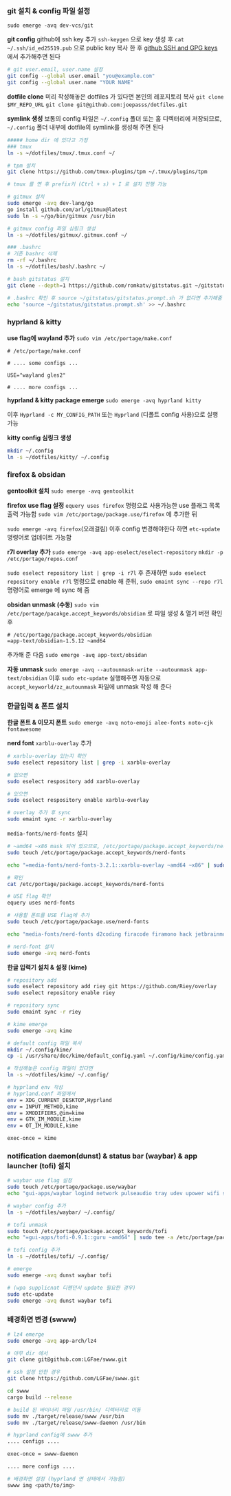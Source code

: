 ### git 설치 & config 파일 설정
`sudo emerge -avq dev-vcs/git`

**git config**
github에 ssh key 추가
`ssh-keygen` 으로 key 생성 후 `cat ~/.ssh/id_ed25519.pub` 으로 public key 복사 한 후 [github SSH and GPG keys](https://github.com/settings/keys) 에서 추가해주면 된다

``` bash
# git user.email, user.name 설정
git config --global user.email "you@example.com"
git config --global user.name "YOUR NAME"
```

**dotfile clone**
미리 작성해놓은 dotfiles 가 있다면 본인의 레포지토리 복사
`git clone $MY_REPO_URL`
`git clone git@github.com:joepasss/dotfiles.git`

**symlink 생성**
보통의 config 파일은 `~/.config` 폴더 또는 홈 디렉터리에 저장되므로, `~/.config` 폴더 내부에 dotfile의 symlink를 생성해 주면 된다

```bash
##### home dir 에 있다고 가정
### tmux
ln -s ~/dotfiles/tmux/.tmux.conf ~/

# tpm 설치
git clone https://github.com/tmux-plugins/tpm ~/.tmux/plugins/tpm

# tmux 를 연 후 prefix키 (Ctrl + s) + I 로 설치 진행 가능

# gitmux 설치
sudo emerge -avq dev-lang/go
go install github.com/arl/gitmux@latest
sudo ln -s ~/go/bin/gitmux /usr/bin

# gitmux config 파일 심링크 생성
ln -s ~/dotfiles/gitmux/.gitmux.conf ~/

### .bashrc
# 기존 bashrc 삭제
rm -rf ~/.bashrc
ln -s ~/dotfiles/bash/.bashrc ~/

# bash gitstatus 설치
git clone --depth=1 https://github.com/romkatv/gitstatus.git ~/gitstatus

# .bashrc 확인 후 source ~/gitstatus/gitstatus.prompt.sh 가 없다면 추가해줌
echo 'source ~/gitstatus/gitstatus.prompt.sh' >> ~/.bashrc

```
### hyprland & kitty
**use flag에 wayland 추가**
`sudo vim /etc/portage/make.conf`
```
# /etc/portage/make.conf

# .... some configs ...

USE="wayland gles2"

# .... more configs ...
```


**hyprland & kitty package emerge**
`sudo emerge -avq hyprland kitty`

이후 `Hyprland -c MY_CONFIG_PATH` 또는 `Hyprland` (디폴트 config 사용)으로 실행 가능

**kitty config 심링크 생성**
```bash
mkdir ~/.config
ln -s ~/dotfiles/kitty/ ~/.config
```

### firefox & obsidan
**gentoolkit 설치**
`sudo emerge -avq gentoolkit`

**firefox use flag 설정**
`equery uses firefox` 명령으로 사용가능한 use 플래그 목록 출력 가능함
`sudo vim /etc/portage/package.use/firefox` 에 추가한 뒤

`sudo emerge -avq firefox`(오래걸림)
이후 config 변경해야한다 하면 `etc-update` 명령어로 업데이트 가능함

**r7l overlay 추가**
`sudo emerge -avq app-eselect/eselect-repository`
`mkdir -p /etc/portage/repos.conf`

`sudo eselect repository list | grep -i r7l` 후 존재하면
`sudo eselect repository enable r7l` 명령으로 enable 해 준뒤,
`sudo emaint sync --repo r7l` 명령어로 emerge 에 sync 해 줌

**obsidan unmask (수동)**
`sudo vim /etc/portage/pacakge.accept_keywords/obsidian` 로 파일 생성 & 열기
버전 확인 후
```
# /etc/portage/package.accept_keywords/obsidian
=app-text/obsidian-1.5.12 ~amd64
```

추가해 준 다음 `sudo emerge -avq app-text/obsidan`

**자동 unmask**
`sudo emerge -avq --autounmask-write --autounmask app-text/obsidian` 이후 `sudo etc-update` 실행해주면 자동으로 `accept_keyworld/zz_autounmask` 파일에 unmask 작성 해 준다

### 한글입력 & 폰트 설치
**한글 폰트 & 이모지 폰트**
 `sudo emerge -avq noto-emoji alee-fonts noto-cjk fontawesome`

**nerd font**
`xarblu-overlay` 추가
```bash
# xarblu-overlay 있는지 확인
sudo eselect repository list | grep -i xarblu-overlay

# 없으면
sudo eselect respository add xarblu-overlay

# 있으면
sudo eselect respository enable xarblu-overlay

# overlay 추가 후 sync
sudo emaint sync -r xarblu-overlay
```

`media-fonts/nerd-fonts` 설치
```bash
# ~amd64 ~x86 mask 되어 있으므로, /etc/portage/package.accept_keywords/nerd-fonts 생성 후, unmask
sudo touch /etc/portage/package.accept_keywords/nerd-fonts

echo "=media-fonts/nerd-fonts-3.2.1::xarblu-overlay ~amd64 ~x86" | sudo tee -a /etc/portage/package.accept_keywords/nerd-fonts > /dev/null

# 확인
cat /etc/portage/package.accept_keywords/nerd-fonts

# USE flag 확인
equery uses nerd-fonts

# 사용할 폰트를 USE flag에 추가
sudo touch /etc/portage/package.use/nerd-fonts

echo "media-fonts/nerd-fonts d2coding firacode firamono hack jetbrainmono X" | sudo tee -a /etc/portage/package.use/nerd-fonts > /dev/null

# nerd-font 설치
sudo emerge -avq nerd-fonts
```

**한글 입력기 설치 & 설정 (kime)**
``` bash
# repository add
sudo eselect repository add riey git https://github.com/Riey/overlay
sudo eselect repository enable riey

# repository sync
sudo emaint sync -r riey

# kime emerge
sudo emerge -avq kime

# default config 파일 복사
mkdir ~/.config/kime/
cp -i /usr/share/doc/kime/default_config.yaml ~/.config/kime/config.yaml

# 작성해놓은 config 파일이 있다면
ln -s ~/dotfiles/kime/ ~/.config/

# hyprland env 작성
# hyprland.conf 파일에서
env = XDG_CURRENT_DESKTOP,Hyprland
env = INPUT_METHOD,kime
env = XMODIFIERS,@im=kime
env = GTK_IM_MODULE,kime
env = QT_IM_MODULE,kime

exec-once = kime
```

### notification daemon(dunst) & status bar (waybar) & app launcher (tofi) 설치

``` bash
# waybar use flag 설정
sudo touch /etc/portage/package.use/waybar
echo "gui-apps/waybar logind network pulseaudio tray udev upower wifi sndio experimental libinput popups" | sudo tee -a /etc/portage/package.use/waybar > /dev/null

# waybar config 추가
ln -s ~/dotfiles/waybar/ ~/.config/

# tofi unmask
sudo touch /etc/portage/package.accept_keywords/tofi
echo "=gui-apps/tofi-0.9.1::guru ~amd64" | sudo tee -a /etc/portage/package.accept_keywords/tofi > /dev/null

# tofi config 추가
ln -s ~/dotfiles/tofi/ ~/.config/

# emerge
sudo emerge -avq dunst waybar tofi

# (wpa supplicnat 디펜던시 update 필요한 경우)
sudo etc-update
sudo emerge -avq dunst waybar tofi
```

###  배경화면 변경 (swww)

``` bash
# lz4 emerge
sudo emerge -avq app-arch/lz4

# 아무 dir 에서
git clone git@github.com:LGFae/swww.git

# ssh 설정 안한 경우
git clone https://github.com/LGFae/swww.git

cd swww
cargo build --release

# build 된 바이너리 파일 /usr/bin/ 디렉터리로 이동
sudo mv ./target/release/swww /usr/bin
sudo mv ./target/release/swww-daemon /usr/bin

# hyprland config에 swww 추가
.... configs ....

exec-once = swww-daemon

.... more configs ....

# 배경화면 설정 (hyprland 연 상태에서 가능함)
swww img <path/to/img>
```